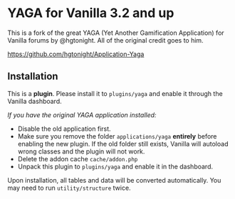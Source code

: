 # YAGA for Vanilla 3.2 and up

This is a fork of the great YAGA (Yet Another Gamification Application) for Vanilla forums by @hgtonight.
All of the original credit goes to him.

https://github.com/hgtonight/Application-Yaga

## Installation

This is a **plugin**.
Please install it to `plugins/yaga` and enable it through the Vanilla dashboard.

*If you have the original YAGA application installed:*

* Disable the old application first.
* Make sure you remove the folder `applications/yaga` **entirely** before enabling the new plugin.
If the old folder still exists, Vanilla will autoload wrong classes and the plugin will not work.
* Delete the addon cache `cache/addon.php`
* Unpack this plugin to `plugins/yaga` and enable it in the dashboard.

Upon installation, all tables and data will be converted automatically.
You may need to run `utility/structure` twice.
